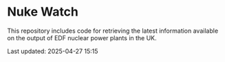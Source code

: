 # Nuke Watch

This repository includes code for retrieving the latest information available on the output of EDF nuclear power plants in the UK.

Last updated: 2025-04-27 15:15